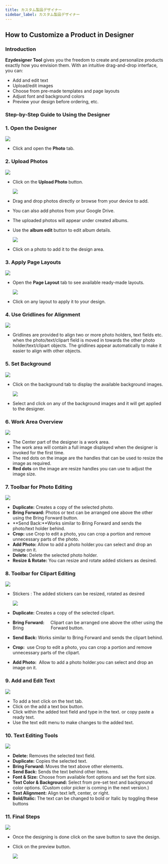 ```yaml
---
title: カスタム製品デザイナー
sidebar_label: カスタム製品デザイナー
---
```

## **How to Customize a Product in Designer**

### **Introduction**

**Ezydesigner Tool** gives you the freedom to create and personalize products exactly how you envision them.
 With an intuitive drag-and-drop interface, you can:

* Add and edit text
* Upload/edit images
* Choose from pre-made templates and page layouts
* Adjust font and background colors
* Preview your design before ordering, etc.

### **Step-by-Step Guide to Using the Designer**

### **1. Open the Designer**

![](/img/step-1-cpd.png)

* Click and open the **Photo** tab.

### **2. Upload Photos**

![](/img/htcpdr26.png)

* Click on the **Upload Photo** button.

  ![](/img/htcpdr8.png)
* Drag and drop photos directly or browse from your device to add.
* You can also add photos from your Google Drive.
* The uploaded photos will appear under created albums.
* Use the **album edit** button to edit album details.

  ![](/img/htcpdr14.png)
* Click on a photo to add it to the design area.

### **3. Apply Page Layouts**

![](/img/htcpdr15.png)

* Open the **Page Layout** tab to see available ready-made layouts.

  ![](/img/htcpdr20.png)
* Click on any layout to apply it to your design.

### **4. Use Gridlines for Alignment**

![](/img/htcpdr6.png)

* Gridlines are provided to align two or more photo holders, text fields etc. when the photo/text/clipart field is moved in towards the other photo holder/text/clipart objects. The gridlines appear automatically to make it easier to align with other objects.

### **5. Set Background**

![](/img/htcpdr19.png)

* Click on the background tab to display the available background images.

  ![](/img/htcpdr27.png)
* Select and click on any of the background images and it will get applied to the designer.

### **6. Work Area Overview**

![](/img/htcpdr28.png)

* The Center part of the designer is a work area.
* The work area will contain a full image displayed when the designer is invoked for the first time.
* The red dots on the image are the handles that can be used to resize the image as required.
* **Red dots** on the image are resize handles you can use to adjust the image size.

### **7. Toolbar for Photo Editing**

![](/img/htcpdr3.png)

* **Duplicate:** Creates a copy of the selected photo.
* **Bring Forward:** Photos or text can be arranged one above the other using the Bring Forward button.
* **Send Back:**Works similar to Bring Forward and sends the photo/text holder behind.
* **Crop:** use Crop to edit a photo, you can crop a portion and remove unnecessary parts of the photo.
* **Add Photo:** Allow to add a photo holder.you can select and drop an image on it.
* **Delete:** Delete the selected photo holder.
* **Resize & Rotate:** You can resize and rotate added stickers as desired.

### **8. Toolbar for Clipart Editing**

![](/img/htcpdr18.png)

* Stickers : The added stickers can be resized, rotated as desired

  ![](/img/htcpdr3.png)
* **Duplicate:** Creates a copy of the selected clipart.
* **Bring Forward:**     Clipart can be arranged one above the other using the Bring                      Forward button.
* **Send Back:** Works similar to Bring Forward and sends the clipart behind.
* **Crop:**  use Crop to edit a photo, you can crop a portion and remove unnecessary parts of the clipart.
* **Add Photo:**  Allow to add a photo holder.you can select and drop an image on it.

### **9. Add and Edit Text**

![](/img/htcpdr24.png)

* To add a text click on the text tab.
* Click on the add a text box button.
* Click within the added text field and type in the text. or copy paste a ready text.
* Use the text edit menu to make changes to the added text.

### **10. Text Editing Tools**

![](/img/htcpdr21.png)

* **Delete:** Removes the selected text field.
* **Duplicate:** Copies the selected text.
* **Bring Forward:** Moves the text above other elements.
* **Send Back:** Sends the text behind other items.
* **Font & Size:** Choose from available font options and set the font size.
* **Text Color & Background:** Select from pre-set text and background color options. (Custom color picker is coming in the next version.)
* **Text Alignment:** Align text left, center, or right.
* **Bold/Italic:** The text can be changed to bold or Italic by toggling these buttons

### **11. Final Steps**

![](/img/htcpdr16.png)

* Once the designing is done click on the save button to save the design.
* Click on the preview button.

  ![](/img/htcpdr5.png)
